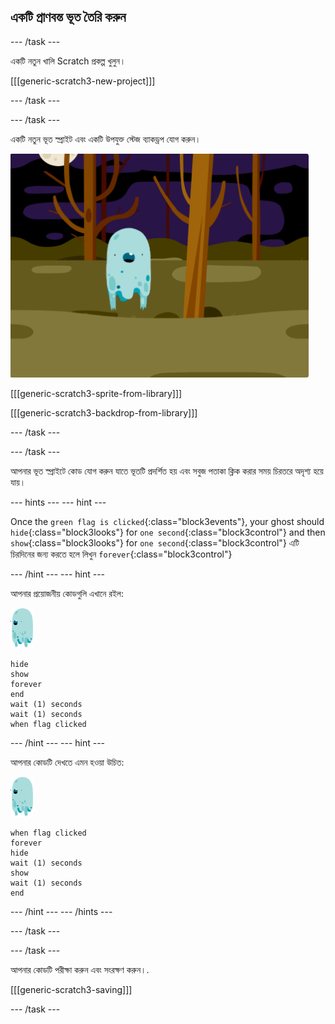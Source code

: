 ## একটি প্রাণবন্ত ভূত তৈরি করুন

\--- /task \---

একটি নতুন খালি Scratch প্রকল্প খুলুন।

[[[generic-scratch3-new-project]]]

\--- /task \---

\--- /task \---

একটি নতুন ভূত স্প্রাইট এবং একটি উপযুক্ত স্টেজ ব্যাকড্রপ যোগ করুন।

![screenshot](images/ghost-ghost.png)

[[[generic-scratch3-sprite-from-library]]]

[[[generic-scratch3-backdrop-from-library]]]

\--- /task \---

\--- /task \---

আপনার ভূত স্প্রাইটে কোড যোগ করুন যাতে ভূতটি প্রদর্শিত হয় এবং সবুজ পতাকা ক্লিক করার সময় চিরতরে অদৃশ্য হয়ে যায়।

\--- hints \--- \--- hint \---

Once the `green flag is clicked`{:class="block3events"}, your ghost should `hide`{:class="block3looks"} for `one second`{:class="block3control"} and then `show`{:class="block3looks"} for `one second`{:class="block3control"} এটি চিরদিনের জন্য করতে হলে লিখুন `forever`{:class="block3control"}

\--- /hint \--- \--- hint \---

আপনার প্রয়োজনীয় কোডগুলি এখানে রইল:

![ghost-sprite](images/ghost-sprite.png)

```blocks3
hide
show
forever
end
wait (1) seconds
wait (1) seconds
when flag clicked
```

\--- /hint \--- \--- hint \---

আপনার কোডটি দেখতে এমন হওয়া উচিত:

![ghost-sprite](images/ghost-sprite.png)

```blocks3
when flag clicked
forever
hide
wait (1) seconds
show
wait (1) seconds
end
```

\--- /hint \--- \--- /hints \---

\--- /task \---

\--- /task \---

আপনার কোডটি পরীক্ষা করুন এবং সংরক্ষণ করুন।.

[[[generic-scratch3-saving]]]

\--- /task \---